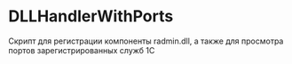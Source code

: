 # DLLHandlerWithPorts
Скрипт для регистрации компоненты radmin.dll, а также для просмотра портов зарегистрированных служб 1С
